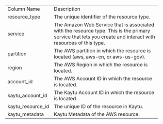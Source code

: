 <table>
	<tr><td>Column Name</td><td>Description</td></tr>
	<tr><td>resource_type</td><td>The unique identifier of the resource type.</td></tr>
	<tr><td>service</td><td>The Amazon Web Service that is associated with the resource type. This is the primary service that lets you create and interact with resources of this type.</td></tr>
	<tr><td>partition</td><td>The AWS partition in which the resource is located (aws, aws-cn, or aws-us-gov).</td></tr>
	<tr><td>region</td><td>The AWS Region in which the resource is located.</td></tr>
	<tr><td>account_id</td><td>The AWS Account ID in which the resource is located.</td></tr>
	<tr><td>kaytu_account_id</td><td>The Kaytu Account ID in which the resource is located.</td></tr>
	<tr><td>kaytu_resource_id</td><td>The unique ID of the resource in Kaytu.</td></tr>
	<tr><td>kaytu_metadata</td><td>Kaytu Metadata of the AWS resource.</td></tr>
</table>
